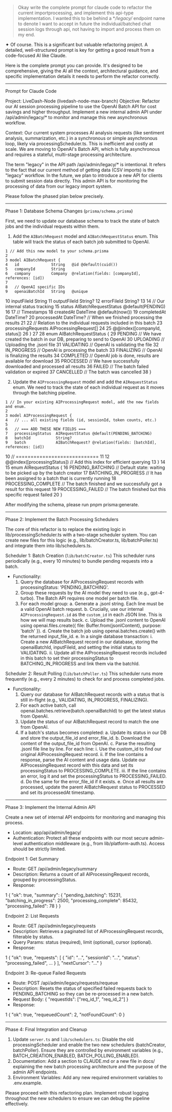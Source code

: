 > Okay write the complete prompt for claude code to refactor the current importprocessing, and implement this api-type implementation. I wanted this to be behind
  a **/legacy/* endpoint name to denote I want to accept in future the individual/batched chat session logs through api, not having to import and process them on
  my end.

✦ Of course. This is a significant but valuable refactoring project. A detailed, well-structured prompt is key for getting a good result from a code-focused AI
  like Claude.

  Here is the complete prompt you can provide. It's designed to be comprehensive, giving the AI all the context, architectural guidance, and specific
  implementation details it needs to perform the refactor correctly.

  ---

  Prompt for Claude Code


  Project: LiveDash-Node (livedash-node-max-branch)
  Objective: Refactor our AI session processing pipeline to use the OpenAI Batch API for cost savings and higher throughput. Implement a new internal admin API
  under /api/admin/legacy/* to monitor and manage this new asynchronous workflow.


  Context:
  Our current system processes AI analysis requests (like sentiment analysis, summarization, etc.) in a synchronous or simple asynchronous loop, likely via
  processingScheduler.ts. This is inefficient and costly at scale. We are moving to OpenAI's Batch API, which is fully asynchronous and requires a stateful,
  multi-stage processing architecture.


  The term "legacy" in the API path /api/admin/legacy/* is intentional. It refers to the fact that our current method of getting data (CSV imports) is the
  "legacy" workflow. In the future, we plan to introduce a new API for clients to submit session data directly. This admin API is for monitoring the processing
  of data from our legacy import system.

  Please follow the phased plan below precisely.

  ---

  Phase 1: Database Schema Changes (`prisma/schema.prisma`)


  First, we need to update our database schema to track the state of batch jobs and the individual requests within them.

  1. Add the `AIBatchRequest` model and `AIBatchRequestStatus` enum. This table will track the status of each batch job submitted to OpenAI.



    1 // Add this new model to your schema.prisma
    2
    3 model AIBatchRequest {
    4   id              String   @id @default(cuid())
    5   companyId       String
    6   company         Company  @relation(fields: [companyId], references: [id])
    7
    8   // OpenAI specific IDs
    9   openaiBatchId   String   @unique
   10   inputFileId     String
   11   outputFileId    String?
   12   errorFileId     String?
   13
   14   // Our internal status tracking
   15   status          AIBatchRequestStatus @default(PENDING)
   16
   17   // Timestamps
   18   createdAt       DateTime @default(now())
   19   completedAt     DateTime?
   20   processedAt     DateTime? // When we finished processing the results
   21
   22   // Relation to the individual requests included in this batch
   23   processingRequests AIProcessingRequest[]
   24
   25   @@index([companyId, status])
   26 }
   27
   28 enum AIBatchRequestStatus {
   29   PENDING           // We have created the batch in our DB, preparing to send to OpenAI
   30   UPLOADING         // Uploading the .jsonl file
   31   VALIDATING        // OpenAI is validating the file
   32   IN_PROGRESS       // OpenAI is processing the batch
   33   FINALIZING        // OpenAI is finalizing the results
   34   COMPLETED         // OpenAI job is done, results are available for download
   35   PROCESSED         // We have successfully downloaded and processed all results
   36   FAILED            // The batch failed validation or expired
   37   CANCELLED         // The batch was cancelled
   38 }



  2. Update the `AIProcessingRequest` model and add the `AIRequestStatus` enum. We need to track the state of each individual request as it moves through the
  batching pipeline.



    1 // In your existing AIProcessingRequest model, add the new fields and enum.
    2
    3 model AIProcessingRequest {
    4   // ... all existing fields (id, sessionId, token counts, etc.)
    5
    6   // === ADD THESE NEW FIELDS ===
    7   processingStatus  AIRequestStatus @default(PENDING_BATCHING)
    8   batchId           String?
    9   batch             AIBatchRequest? @relation(fields: [batchId], references: [id])
   10   // ============================
   11
   12   @@index([processingStatus]) // Add this index for efficient querying
   13 }
   14
   15 enum AIRequestStatus {
   16   PENDING_BATCHING      // Default state: waiting to be picked up by the batch creator
   17   BATCHING_IN_PROGRESS  // It has been assigned to a batch that is currently running
   18   PROCESSING_COMPLETE   // The batch finished and we successfully got a result for this request
   19   PROCESSING_FAILED     // The batch finished but this specific request failed
   20 }


  After modifying the schema, please run pnpm prisma:generate.

  ---

  Phase 2: Implement the Batch Processing Schedulers


  The core of this refactor is to replace the existing logic in lib/processingScheduler.ts with a two-stage scheduler system. You can create new files for this
  logic (e.g., lib/batchCreator.ts, lib/batchPoller.ts) and integrate them into lib/schedulers.ts.


  Scheduler 1: Batch Creation (`lib/batchCreator.ts`)
  This scheduler runs periodically (e.g., every 10 minutes) to bundle pending requests into a batch.


   * Functionality:
       1. Query the database for AIProcessingRequest records with processingStatus: 'PENDING_BATCHING'.
       2. Group these requests by the AI model they need to use (e.g., gpt-4-turbo). The Batch API requires one model per batch file.
       3. For each model group:
          a.  Generate a .jsonl string. Each line must be a valid OpenAI batch request.
          b.  Crucially, use our internal `AIProcessingRequest.id` as the `custom_id` in each JSON line. This is how we will map results back.
          c.  Upload the .jsonl content to OpenAI using openai.files.create({ file: Buffer.from(jsonlContent), purpose: 'batch' }).
          d.  Create the batch job using openai.batches.create() with the returned input_file_id.
          e.  In a single database transaction:
              i.  Create a new AIBatchRequest record in our database, storing the openaiBatchId, inputFileId, and setting the initial status to VALIDATING.
              ii. Update all the AIProcessingRequest records included in this batch to set their processingStatus to BATCHING_IN_PROGRESS and link them via the
  batchId.

  Scheduler 2: Result Polling (`lib/batchPoller.ts`)
  This scheduler runs more frequently (e.g., every 2 minutes) to check for and process completed jobs.


   * Functionality:
       1. Query our database for AIBatchRequest records with a status that is still in-flight (e.g., VALIDATING, IN_PROGRESS, FINALIZING).
       2. For each active batch, call openai.batches.retrieve(batch.openaiBatchId) to get the latest status from OpenAI.
       3. Update the status of our AIBatchRequest record to match the one from OpenAI.
       4. If a batch's status becomes completed:
          a.  Update its status in our DB and store the output_file_id and error_file_id.
          b.  Download the content of the output_file_id from OpenAI.
          c.  Parse the resulting .jsonl file line by line. For each line:
              i.  Use the custom_id to find our original AIProcessingRequest record.
              ii. If the line contains a response, parse the AI content and usage data. Update our AIProcessingRequest record with this data and set its
  processingStatus to PROCESSING_COMPLETE.
              iii. If the line contains an error, log it and set the processingStatus to PROCESSING_FAILED.
          d.  Do the same for the error_file_id if it exists.
          e.  Once all results are processed, update the parent AIBatchRequest status to PROCESSED and set its processedAt timestamp.

  ---

  Phase 3: Implement the Internal Admin API

  Create a new set of internal API endpoints for monitoring and managing this process.


   * Location: app/api/admin/legacy/
   * Authentication: Protect all these endpoints with our most secure admin-level authentication middleware (e.g., from lib/platform-auth.ts). Access should be
     strictly limited.


  Endpoint 1: Get Summary
   * Route: GET /api/admin/legacy/summary
   * Description: Returns a count of all AIProcessingRequest records, grouped by processingStatus.
   * Response:


   1     { "ok": true, "summary": { "pending_batching": 15231, "batching_in_progress": 2500, "processing_complete": 85432, "processing_failed": 78 } }



  Endpoint 2: List Requests
   * Route: GET /api/admin/legacy/requests
   * Description: Retrieves a paginated list of AIProcessingRequest records, filterable by status.
   * Query Params: status (required), limit (optional), cursor (optional).
   * Response:


   1     { "ok": true, "requests": [ { "id": "...", "sessionId": "...", "status": "processing_failed", ... } ], "nextCursor": "..." }



  Endpoint 3: Re-queue Failed Requests
   * Route: POST /api/admin/legacy/requests/requeue
   * Description: Resets the status of specified failed requests back to PENDING_BATCHING so they can be re-processed in a new batch.
   * Request Body: { "requestIds": ["req_id_1", "req_id_2"] }
   * Response:

   1     { "ok": true, "requeuedCount": 2, "notFoundCount": 0 }


  ---

  Phase 4: Final Integration and Cleanup


   1. Update `server.ts` and `lib/schedulers.ts`: Disable the old processingScheduler and enable the two new schedulers (batchCreator, batchPoller). Ensure they
      are controlled by environment variables (e.g., BATCH_CREATION_ENABLED, BATCH_POLLING_ENABLED).
   2. Documentation: Add a section to CLAUDE.md or a new file in docs/ explaining the new batch processing architecture and the purpose of the admin API endpoints.
   3. Environment Variables: Add any new required environment variables to .env.example.


  Please proceed with this refactoring plan. Implement robust logging throughout the new schedulers to ensure we can debug the pipeline effectively.